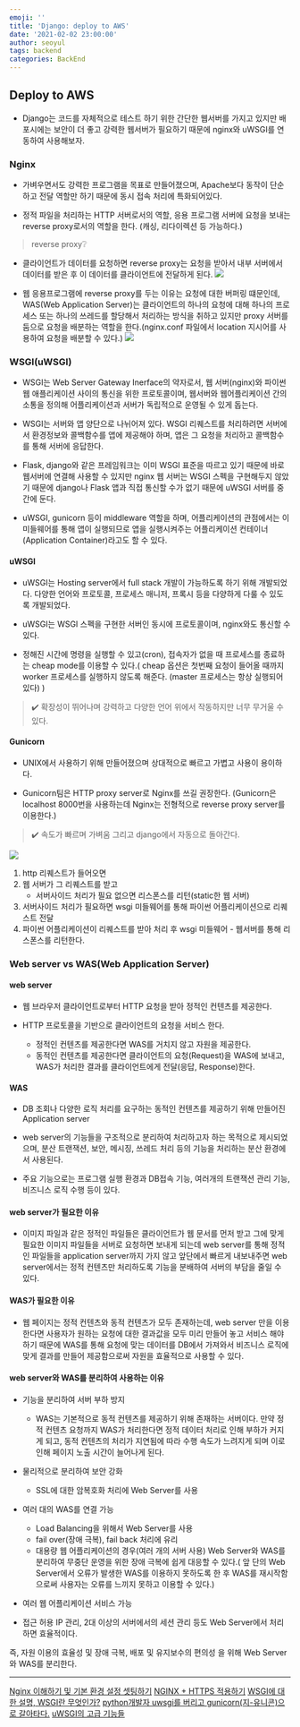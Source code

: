 ```yaml
---
emoji: ''
title: 'Django: deploy to AWS'
date: '2021-02-02 23:00:00'
author: seoyul
tags: backend
categories: BackEnd
---
```



## Deploy to AWS
- Django는 코드를 자체적으로 테스트 하기 위한 간단한 웹서버를 가지고 있지만 배포시에는 보안이 더 좋고 강력한 웹서버가 필요하기 때문에 nginx와 uWSGI를 연동하여 사용해보자.

### Nginx
- 가벼우면서도 강력한 프로그램을 목표로 만들어졌으며, Apache보다 동작이 단순하고 전달 역할만 하기 때문에 동시 접속 처리에 특화되어있다.

- 정적 파일을 처리하는 HTTP 서버로서의 역할, 응용 프로그램 서버에 요청을 보내는 reverse proxy로서의 역할을 한다. (캐싱, 리다이렉션 등 가능하다.)

> reverse proxy❔
-  클라이언트가 데이터를 요청하면 reverse proxy는 요청을 받아서 내부 서버에서 데이터를 받은 후 이 데이터를 클라이언트에 전달하게 된다.
![](https://images.velog.io/images/zoeyul/post/5bf97d31-0efb-4736-8a41-2f048d128f2e/Screen%20Shot%202021-02-03%20at%2012.52.06%20AM.png)

- 웹 응용프로그램에 reverse proxy를 두는 이유는 요청에 대한 버퍼링 떄문인데, WAS(Web Application Server)는 클라이언트의 하나의 요청에 대해 하나의 프로세스 또는 하나의 쓰레드를 할당해서 처리하는 방식을 취하고 있지만 proxy 서버를 둠으로 요청을 배분하는 역할을 한다.(nginx.conf 파일에서 location 지시어를 사용하여 요청을 배분할 수 있다.)
![](https://images.velog.io/images/zoeyul/post/c9b68574-2cbb-4f55-bd37-cdb364dd454d/Screen%20Shot%202021-02-03%20at%2012.35.58%20AM.png)

### WSGI(uWSGI) 
- WSGI는 Web Server Gateway Inerface의 약자로서, 웹 서버(nginx)와 파이썬 웹 애플리케이션 사이의 통신을 위한 프로토콜이며, 웹서버와 웹어플리케이션 간의 소통을 정의해 어플리케이션과 서버가 독립적으로 운영될 수 있게 돕는다.

- WSGI는 서버와 앱 양단으로 나뉘어져 있다. WSGI 리퀘스트를 처리하려면 서버에서 환경정보와 콜백함수를 앱에 제공해야 하며, 앱은 그 요청을 처리하고 콜백함수를 통해 서버에 응답한다.

-  Flask, django와 같은 프레임워크는 이미 WSGI 표준을 따르고 있기 때문에 바로 웹서버에 연결해 사용할 수 있지만 nginx 웹 서버는 WSGI 스펙을 구현해두지 않았기 때문에 django나 Flask 앱과 직접 통신할 수가 없기 때문에 uWSGI 서버를 중간에 둔다. 

- uWSGI, gunicorn 등이 middleware 역할을 하며, 어플리케이션의 관점에서는 이 미들웨어를 통해 앱이 실행되므로 앱을 실행시켜주는 어플리케이션 컨테이너(Application Container)라고도 할 수 있다.

#### uWSGI
- uWSGI는 Hosting server에서 full stack 개발이 가능하도록 하기 위해 개발되었다. 다양한 언어와 프로토콜, 프로세스 매니저, 프록시 등을 다양하게 다룰 수 있도록 개발되었다.

- uWSGI는 WSGI 스펙을 구현한 서버인 동시에 프로토콜이며, nginx와도 통신할 수 있다. 

- 정해진 시간에 명령을 실행할 수 있고(cron), 접속자가 없을 때 프로세스를 종료하는 cheap mode를 이용할 수 있다.( cheap 옵션은 첫번째 요청이 들어올 때까지 worker 프로세스를 실행하지 않도록 해준다. (master 프로세스는 항상 실행되어 있다) )

> ✔️ 확장성이 뛰어나며 강력하고 다양한 언어 위에서 작동하지만 너무 무거울 수 있다.

#### Gunicorn
- UNIX에서 사용하기 위해 만들어졌으며 상대적으로 빠르고 가볍고 사용이 용이하다.

- Gunicorn팀은 HTTP proxy server로 Nginx를 쓰길 권장한다. (Gunicorn은 localhost 8000번을 사용하는데 Nginx는 전형적으로 reverse proxy server를 이용한다.)

> ✔️ 속도가 빠르며 가벼움 그리고 django에서 자동으로 돌아간다.

![](https://images.velog.io/images/zoeyul/post/63613b95-0186-47d6-b769-beb5fdba1c6a/Screen%20Shot%202021-02-03%20at%201.23.29%20AM.png)

1. http 리퀘스트가 들어오면
2. 웹 서버가 그 리퀘스트를 받고
	- 서버사이드 처리가 필요 없으면 리스폰스를 리턴(static한 웹 서버)
3. 서버사이드 처리가 필요하면 wsgi 미들웨어를 통해 파이썬 어플리케이션으로 리퀘스트 전달
4. 파이썬 어플리케이션이 리퀘스트를 받아 처리 후 wsgi 미들웨어 - 웹서버를 통해 리스폰스를 리턴한다.

### Web server vs WAS(Web Application Server)
#### web server
- 웹 브라우저 클라이언트로부터 HTTP 요청을 받아 정적인 컨텐츠를 제공한다.

- HTTP 프로토콜을 기반으로 클라이언트의 요청을 서비스 한다.
	
    - 정적인 컨텐츠를 제공한다면 WAS를 거치지 않고 자원을 제공한다.
    - 동적인 컨텐츠를 제공한다면 클라이언트의 요청(Request)을 WAS에 보내고, WAS가 처리한 결과를 클라이언트에게 전달(응답, Response)한다.

#### WAS
- DB 조회나 다양한 로직 처리를 요구하는 동적인 컨텐츠를 제공하기 위해 만들어진 Application server

- web server의 기능들을 구조적으로 분리하여 처리하고자 하는 목적으로 제시되었으며, 분산 트랜잭션, 보안, 메시징, 쓰레드 처리 등의 기능을 처리하는 분산 환경에서 사용된다.

- 주요 기능으로는 프로그램 실행 환경과 DB접속 기능, 여러개의 트랜잭션 관리 기능, 비즈니스 로직 수행 등이 있다.

#### web server가 필요한 이유
- 이미지 파일과 같은 정적인 파일들은 클라이언트가 웹 문서를 먼저 받고 그에 맞게 필요한 이미지 파일들을 서버로 요청하면 보내게 되는데 web server를 통해 정적인 파일들을 application server까지 가지 않고 앞단에서 빠르게 내보내주면 web server에서는 정적 컨텐츠만 처리하도록 기능을 분배하여 서버의 부담을 줄일 수 있다.
#### WAS가 필요한 이유
- 웹 페이지는 정적 컨텐츠와 동적 컨텐츠가 모두 존재하는데, web server 만을 이용한다면 사용자가 원하는 요청에 대한 결과값을 모두 미리 만들어 놓고 서비스 해야하기 때문에 WAS를 통해 요청에 맞는 데이터를 DB에서 가져와서 비즈니스 로직에 맞게 결과를 만들어 제공함으로써 자원을 효율적으로 사용할 수 있다.

#### web server와 WAS를 분리하여 사용하는 이유
- 기능을 분리하여 서버 부하 방지
	
  - WAS는 기본적으로 동적 컨텐츠를 제공하기 위해 존재하는 서버이다. 만약 정적 컨텐츠 요청까지 WAS가 처리한다면 정적 데이터 처리로 인해 부하가 커지게 되고, 동적 컨텐츠의 처리가 지연됨에 따라 수행 속도가 느려지게 되며 이로 인해 페이지 노출 시간이 늘어나게 된다.
  
- 물리적으로 분리하여 보안 강화
	
  - SSL에 대한 암복호화 처리에 Web Server를 사용

- 여러 대의 WAS를 연결 가능

  - Load Balancing을 위해서 Web Server를 사용
  - fail over(장애 극복), fail back 처리에 유리
  - 대용량 웹 어플리케이션의 경우(여러 개의 서버 사용) Web Server와 WAS를 분리하여 무중단 운영을 위한 장애 극복에 쉽게 대응할 수 있다.( 앞 단의 Web Server에서 오류가 발생한 WAS를 이용하지 못하도록 한 후 WAS를 재시작함으로써 사용자는 오류를 느끼지 못하고 이용할 수 있다.)

- 여러 웹 어플리케이션 서비스 가능

- 접근 허용 IP 관리, 2대 이상의 서버에서의 세션 관리 등도 Web Server에서 처리하면 효율적이다.

즉, 자원 이용의 효율성 및 장애 극복, 배포 및 유지보수의 편의성 을 위해 Web Server와 WAS를 분리한다.

***
[Nginx 이해하기 및 기본 환경 설정 셋팅하기](https://whatisthenext.tistory.com/123)
[NGINX + HTTPS 적용하기](https://www.youtube.com/watch?v=6TYwnURF09w)
[WSGI에 대한 설명, WSGI란 무엇인가?](https://paphopu.tistory.com/entry/WSGI에-대한-설명-WSGI란-무엇인가)
[python개발자 uwsgi를 버리고 gunicorn(지-유니콘)으로 갈아타다.](https://medium.com/@elastic7327/python개발자-uwsgi를-버리고-gunicorn으로-갈아타다-df1c95f220c5)
[uWSGI의 고급 기능들](https://blog.sapzil.org/2015/10/24/advanced-uwsgi/)



```toc

```
